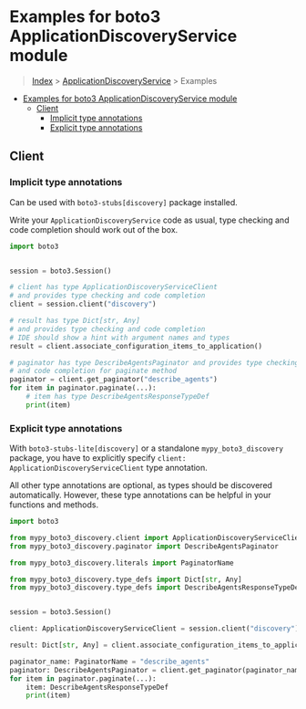 <a id="examples-for-boto3-applicationdiscoveryservice-module"></a>

# Examples for boto3 ApplicationDiscoveryService module

> [Index](../README.md) > [ApplicationDiscoveryService](./README.md) > Examples

- [Examples for boto3 ApplicationDiscoveryService module](#examples-for-boto3-applicationdiscoveryservice-module)
  - [Client](#client)
    - [Implicit type annotations](#implicit-type-annotations)
    - [Explicit type annotations](#explicit-type-annotations)

<a id="client"></a>

## Client

<a id="implicit-type-annotations"></a>

### Implicit type annotations

Can be used with `boto3-stubs[discovery]` package installed.

Write your `ApplicationDiscoveryService` code as usual, type checking and code
completion should work out of the box.

```python
import boto3


session = boto3.Session()

# client has type ApplicationDiscoveryServiceClient
# and provides type checking and code completion
client = session.client("discovery")

# result has type Dict[str, Any]
# and provides type checking and code completion
# IDE should show a hint with argument names and types
result = client.associate_configuration_items_to_application()

# paginator has type DescribeAgentsPaginator and provides type checking
# and code completion for paginate method
paginator = client.get_paginator("describe_agents")
for item in paginator.paginate(...):
    # item has type DescribeAgentsResponseTypeDef
    print(item)
```

<a id="explicit-type-annotations"></a>

### Explicit type annotations

With `boto3-stubs-lite[discovery]` or a standalone `mypy_boto3_discovery`
package, you have to explicitly specify
`client: ApplicationDiscoveryServiceClient` type annotation.

All other type annotations are optional, as types should be discovered
automatically. However, these type annotations can be helpful in your functions
and methods.

```python
import boto3

from mypy_boto3_discovery.client import ApplicationDiscoveryServiceClient
from mypy_boto3_discovery.paginator import DescribeAgentsPaginator

from mypy_boto3_discovery.literals import PaginatorName

from mypy_boto3_discovery.type_defs import Dict[str, Any]
from mypy_boto3_discovery.type_defs import DescribeAgentsResponseTypeDef


session = boto3.Session()

client: ApplicationDiscoveryServiceClient = session.client("discovery")

result: Dict[str, Any] = client.associate_configuration_items_to_application()

paginator_name: PaginatorName = "describe_agents"
paginator: DescribeAgentsPaginator = client.get_paginator(paginator_name)
for item in paginator.paginate(...):
    item: DescribeAgentsResponseTypeDef
    print(item)
```
